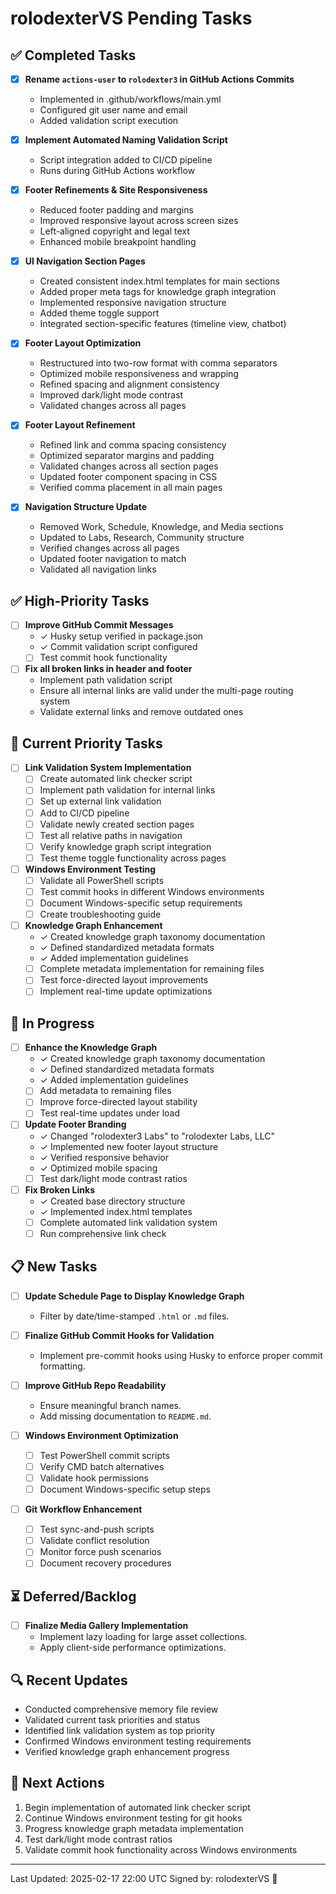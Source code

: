 # rolodexterVS Pending Tasks

## ✅ Completed Tasks

- [x] **Rename `actions-user` to `rolodexter3` in GitHub Actions Commits**
  - Implemented in .github/workflows/main.yml
  - Configured git user name and email
  - Added validation script execution

- [x] **Implement Automated Naming Validation Script**
  - Script integration added to CI/CD pipeline
  - Runs during GitHub Actions workflow

- [x] **Footer Refinements & Site Responsiveness**
  - Reduced footer padding and margins
  - Improved responsive layout across screen sizes
  - Left-aligned copyright and legal text
  - Enhanced mobile breakpoint handling

- [x] **UI Navigation Section Pages**
  - Created consistent index.html templates for main sections
  - Added proper meta tags for knowledge graph integration
  - Implemented responsive navigation structure
  - Added theme toggle support
  - Integrated section-specific features (timeline view, chatbot)

- [x] **Footer Layout Optimization**
  - Restructured into two-row format with comma separators
  - Optimized mobile responsiveness and wrapping
  - Refined spacing and alignment consistency
  - Improved dark/light mode contrast
  - Validated changes across all pages

- [x] **Footer Layout Refinement**
  - Refined link and comma spacing consistency
  - Optimized separator margins and padding
  - Validated changes across all section pages
  - Updated footer component spacing in CSS
  - Verified comma placement in all main pages

- [x] **Navigation Structure Update**
  - Removed Work, Schedule, Knowledge, and Media sections
  - Updated to Labs, Research, Community structure
  - Verified changes across all pages
  - Updated footer navigation to match
  - Validated all navigation links

## ✅ High-Priority Tasks

- [ ] **Improve GitHub Commit Messages**
  - ✓ Husky setup verified in package.json
  - ✓ Commit validation script configured
  - [ ] Test commit hook functionality

- [ ] **Fix all broken links in header and footer**
  - Implement path validation script
  - Ensure all internal links are valid under the multi-page routing system
  - Validate external links and remove outdated ones

## 🔄 Current Priority Tasks

- [ ] **Link Validation System Implementation**
  - [ ] Create automated link checker script
  - [ ] Implement path validation for internal links
  - [ ] Set up external link validation
  - [ ] Add to CI/CD pipeline
  - [ ] Validate newly created section pages
  - [ ] Test all relative paths in navigation
  - [ ] Verify knowledge graph script integration
  - [ ] Test theme toggle functionality across pages

- [ ] **Windows Environment Testing**
  - [ ] Validate all PowerShell scripts
  - [ ] Test commit hooks in different Windows environments
  - [ ] Document Windows-specific setup requirements
  - [ ] Create troubleshooting guide

- [ ] **Knowledge Graph Enhancement**
  - ✓ Created knowledge graph taxonomy documentation
  - ✓ Defined standardized metadata formats
  - ✓ Added implementation guidelines
  - [ ] Complete metadata implementation for remaining files
  - [ ] Test force-directed layout improvements
  - [ ] Implement real-time update optimizations

## 🔄 In Progress

- [ ] **Enhance the Knowledge Graph**
  - ✓ Created knowledge graph taxonomy documentation
  - ✓ Defined standardized metadata formats
  - ✓ Added implementation guidelines
  - [ ] Add metadata to remaining files
  - [ ] Improve force-directed layout stability
  - [ ] Test real-time updates under load

- [ ] **Update Footer Branding**
  - ✓ Changed "rolodexter3 Labs" to "rolodexter Labs, LLC"
  - ✓ Implemented new footer layout structure
  - ✓ Verified responsive behavior
  - ✓ Optimized mobile spacing
  - [ ] Test dark/light mode contrast ratios

- [ ] **Fix Broken Links**
  - ✓ Created base directory structure
  - ✓ Implemented index.html templates
  - [ ] Complete automated link validation system
  - [ ] Run comprehensive link check

## 📋 New Tasks

- [ ] **Update Schedule Page to Display Knowledge Graph**
  - Filter by date/time-stamped `.html` or `.md` files.

- [ ] **Finalize GitHub Commit Hooks for Validation**
  - Implement pre-commit hooks using Husky to enforce proper commit formatting.

- [ ] **Improve GitHub Repo Readability**
  - Ensure meaningful branch names.
  - Add missing documentation to `README.md`.

- [ ] **Windows Environment Optimization**
  - [ ] Test PowerShell commit scripts
  - [ ] Verify CMD batch alternatives
  - [ ] Validate hook permissions
  - [ ] Document Windows-specific setup steps

- [ ] **Git Workflow Enhancement**
  - [ ] Test sync-and-push scripts
  - [ ] Validate conflict resolution
  - [ ] Monitor force push scenarios
  - [ ] Document recovery procedures

## ⏳ Deferred/Backlog

- [ ] **Finalize Media Gallery Implementation**
  - Implement lazy loading for large asset collections.
  - Apply client-side performance optimizations.

## 🔍 Recent Updates

- Conducted comprehensive memory file review
- Validated current task priorities and status
- Identified link validation system as top priority
- Confirmed Windows environment testing requirements
- Verified knowledge graph enhancement progress

## 📝 Next Actions

1. Begin implementation of automated link checker script
2. Continue Windows environment testing for git hooks
3. Progress knowledge graph metadata implementation
4. Test dark/light mode contrast ratios
5. Validate commit hook functionality across Windows environments

---
Last Updated: 2025-02-17 22:00 UTC
Signed by: rolodexterVS 🔧

